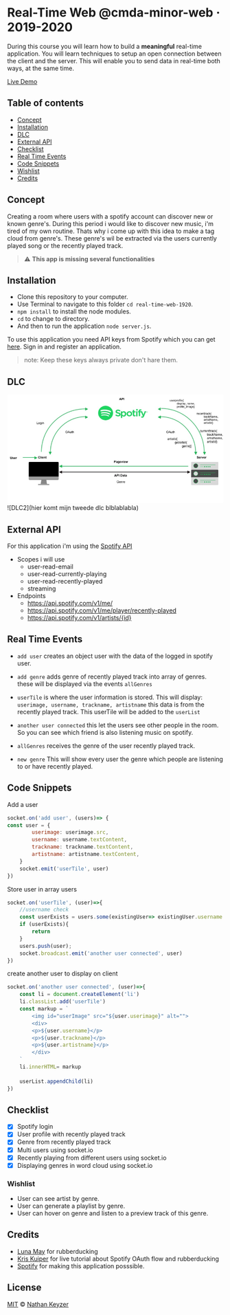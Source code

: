 # Real-Time Web @cmda-minor-web · 2019-2020


During this course you will learn how to build a **meaningful** real-time application. You will learn techniques to setup an open connection between the client and the server. This will enable you to send data in real-time both ways, at the same time.

[Live Demo](https://real-time-1920.herokuapp.com/)

## Table of contents
- [Concept](#Concept)
- [Installation](#Installation)
- [DLC](#DLC)
- [External API](#external-api)
- [Checklist](#checklist)
- [Real Time Events](#real-time-events)
- [Code Snippets](#code-snippets)
- [Wishlist](#Wishlist)
- [Credits](#Credits)


## Concept
Creating a room where users with a spotify account can discover new or known genre's. During this period i would like to discover new music, i'm tired of my own routine. Thats why i come up with this idea to make a tag cloud from genre's. These genre's wil be extracted via the users currently played song or the recently played track.
> :warning: **This app is missing several functionalities**

## Installation
* Clone this repository to your computer.
* Use Terminal to navigate to this folder ```cd real-time-web-1920```.
* ```npm install``` to install the node modules.
* ```cd``` to change to directory.
* And then to run the application ```node server.js```.

To use this application you need API keys from Spotify which you can get [here](https://developer.spotify.com/dashboard/login). Sign in and register an application.
>note: Keep these keys always private don't hare them.

## DLC
![DLC](https://github.com/NathanKeyzer/real-time-web-1920/blob/master/docs/img/DLC.jpg?raw=true)
![DLC2](hier komt mijn tweede dlc blblablabla)

## External API
For this application i'm using the [Spotify API](https://developer.spotify.com/documentation/web-api/)
* Scopes i will use
    - user-read-email
    - user-read-currently-playing
    - user-read-recently-played
    - streaming
* Endpoints
    - https://api.spotify.com/v1/me/
    - https://api.spotify.com/v1/me/player/recently-played
    - https://api.spotify.com/v1/artists/{id}


## Real Time Events
- `add user` creates an object user with the data of the logged in spotify user.

- `add genre` adds genre of recently played track into array of genres. these will be displayed via the events `allGenres`

- `userTile` is where the user information is stored. This will display: `userimage, username, trackname, artistname` this data is from the recently played track. This userTile will be added to the `userList`

- `another user connected` this let the users see other people in the room. So you can see which friend is also listening music on spotify.

- `allGenres` receives the genre of the user recently played track.

- `new genre` This will show every user the genre which people are listening to or have recently played.

## Code Snippets
Add a user
```javascript
socket.on('add user', (users)=> {
const user = {
        userimage: userimage.src,
        username: username.textContent,
        trackname: trackname.textContent,
        artistname: artistname.textContent,
    }
    socket.emit('userTile', user)
})
```
Store user in array users
```javascript
socket.on('userTile', (user)=>{
    //username check
    const userExists = users.some(existingUser=> existingUser.username === user.username);
    if (userExists){
        return
    }
    users.push(user);
    socket.broadcast.emit('another user connected', user)
})
```
create another user to display on client
```javascript
socket.on('another user connected', (user)=>{
    const li = document.createElement('li')
    li.classList.add('userTile')
    const markup = `
        <img id="userImage" src="${user.userimage}" alt="">
        <div>
        <p>${user.username}</p>
        <p>${user.trackname}</p>
        <p>${user.artistname}</p>
        </div>
    `
    li.innerHTML= markup

    userList.appendChild(li)
})
```



## Checklist
- [x] Spotify login
- [x] User profile with recently played track
- [x] Genre from recently played track
- [x] Multi users using socket.io
- [x] Recently playing from different users using socket.io
- [x] Displaying genres in word cloud using socket.io

### Wishlist
* User can see artist by genre.
* User can generate a playlist by genre.
* User can hover on genre and listen to a preview track of this genre.

## Credits
- [Luna May](https://github.com/maybuzz) for rubberducking
- [Kris Kuiper](https://github.com/kriskuiper) for live tutorial about Spotify OAuth flow and rubberducking
- [Spotify](https://developer.spotify.com/dashboard) for making this application posssible.
## License
[MIT](LICENSE) © [Nathan Keyzer](https://github.com/NathanKeyzer)
